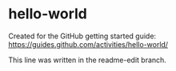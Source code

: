# hello-world
Created for the GitHub getting started guide: https://guides.github.com/activities/hello-world/

This line was written in the readme-edit branch.

